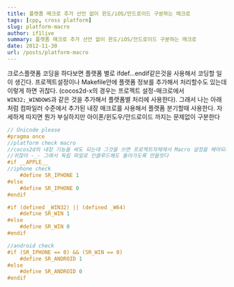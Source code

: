 ```yaml
---
title: 플랫폼 매크로 추가 선언 없이 윈도/iOS/안드로이드 구분하는 매크로
tags: [cpp, cross platform]
slug: platform-macro
author: if1live
summary: 플랫폼 매크로 추가 선언 없이 윈도/iOS/안드로이드 구분하는 매크로
date: 2012-11-30
url: /posts/platform-macro
---
```


크로스플랫폼 코딩을 하다보면 플랫폼 별로 ifdef...endif같은것을 사용해서 코딩할 일이 생긴다. 프로젝트설정이나 Makefile안에 플랫폼 정보를 추가해서 처리할수도 있는데 이렇게 하면 귀찮다. (cocos2d-x의 경우는 프로젝트 설정-매크로에서 ```WIN32;_WINDOWS```과 같은 것을 추가해서 플랫폼별 처리에 사용한다). 그래서 나는 아래처럼 컴파일러 수준에서 추가된 내장 매크로를 사용해서 플랫폼 분기할때 사용한다. 자세하게 따지면 뭔가 부실하지만 아이폰/윈도우/안드로이드 까지는 문제없이 구분한다

```cpp
// Ŭnicode please
#pragma once
//platform check macro
//cocos2d의 내장 기능을 써도 되는데 그것을 쓰면 프로젝트자체에서 Macro 설정을 해야되서
//귀찮아 -_- 그래서 독립 파일로 인클루드해도 돌아가도록 만들엇다
#if __APPLE__
//iphone check
    #define SR_IPHONE 1
#else
    #define SR_IPHONE 0
#endif

#if (defined _WIN32) || (defined _W64)
    #define SR_WIN 1
#else
    #define SR_WIN 0
#endif

//android check
#if (SR_IPHONE == 0) && (SR_WIN == 0)
	#define SR_ANDROID 1
#else
	#define SR_ANDROID 0
#endif

```

<!--adsense-->
